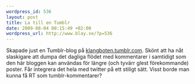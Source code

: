 ```yaml
--- 
wordpress_id: 536
layout: post
title: La till en Tumblr
date: 2009-08-04 00:15:49 +02:00
wordpress_url: http://www.blay.se/?p=536
---
```

Skapade just en Tumblr-blog på <a href="http://klangboten.tumblr.com/">klangboten.tumblr.com</a>. Skönt att ha nåt slaskigare att dumpa det dagliga flödet med kommentarer i samtidigt som den här bloggen kan användas för längre (och tyvärr glest förekommande) poster. Får integrera det hela med twitter på ett stiligt sätt. Visst borde man kunna få RT som tumblr-kommentarer?
